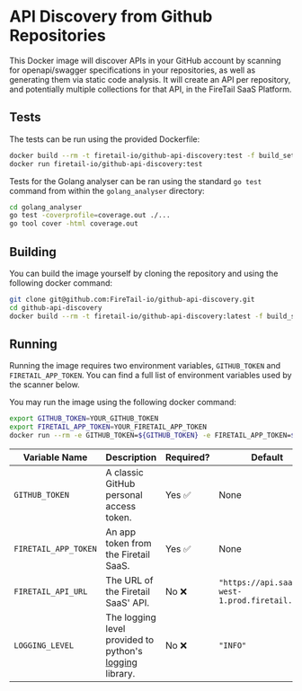 # API Discovery from Github Repositories

This Docker image will discover APIs in your GitHub account by scanning for openapi/swagger specifications in your repositories, as well as generating them via static code analysis. It will create an API per repository, and potentially multiple collections for that API, in the FireTail SaaS Platform.



## Tests

The tests can be run using the provided Dockerfile:

```bash
docker build --rm -t firetail-io/github-api-discovery:test -f build_setup/Dockerfile . --target test
docker run firetail-io/github-api-discovery:test
```

Tests for the Golang analyser can be ran using the standard `go test` command from within the `golang_analyser` directory:

```bash
cd golang_analyser
go test -coverprofile=coverage.out ./...
go tool cover -html coverage.out
```



## Building

You can build the image yourself by cloning the repository and using the following docker command:

```bash
git clone git@github.com:FireTail-io/github-api-discovery.git
cd github-api-discovery
docker build --rm -t firetail-io/github-api-discovery:latest -f build_setup/Dockerfile .
```



## Running

Running the image requires two environment variables, `GITHUB_TOKEN` and `FIRETAIL_APP_TOKEN`. You can find a full list of environment variables used by the scanner below.

You may run the image using the following docker command:

```bash
export GITHUB_TOKEN=YOUR_GITHUB_TOKEN
export FIRETAIL_APP_TOKEN=YOUR_FIRETAIL_APP_TOKEN
docker run --rm -e GITHUB_TOKEN=${GITHUB_TOKEN} -e FIRETAIL_APP_TOKEN=${FIRETAIL_APP_TOKEN} firetail-io/github-api-discovery:latest
```

| Variable Name        | Description                                                  | Required? | Default                                          |
| -------------------- | ------------------------------------------------------------ | --------- | ------------------------------------------------ |
| `GITHUB_TOKEN`       | A classic GitHub personal access token.                      | Yes ✅     | None                                             |
| `FIRETAIL_APP_TOKEN` | An app token from the Firetail SaaS.                         | Yes ✅     | None                                             |
| `FIRETAIL_API_URL`   | The URL of the Firetail SaaS' API.                           | No ❌      | `"https://api.saas.eu-west-1.prod.firetail.app"` |
| `LOGGING_LEVEL`      | The logging level provided to python's [logging](https://docs.python.org/3/library/logging.html#logging-levels) library. | No ❌      | `"INFO"`                                         |

